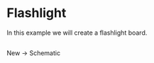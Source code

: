 Flashlight
==========


In this example we will create a flashlight board.


## 

New -> Schematic 
